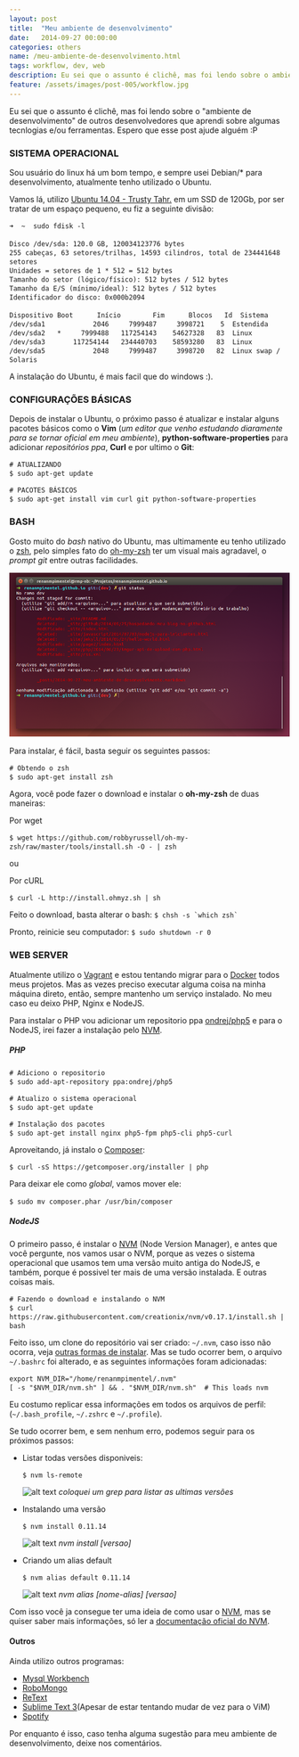 ```yaml
---
layout: post
title:  "Meu ambiente de desenvolvimento"
date:   2014-09-27 00:00:00
categories: others
name: /meu-ambiente-de-desenvolvimento.html
tags: workflow, dev, web
description: Eu sei que o assunto é clichê, mas foi lendo sobre o ambiente de desenvolvimento de outros desenvolvedores que aprendi sobre algumas tecnlogias e/ou ferramentas. Espero que esse post ajude alguém :P
feature: /assets/images/post-005/workflow.jpg
---
```


Eu sei que o assunto é clichê, mas foi lendo sobre o "ambiente de desenvolvimento" de outros desenvolvedores que aprendi sobre algumas tecnlogias e/ou ferramentas. Espero que esse post ajude alguém :P


### SISTEMA OPERACIONAL

Sou usuário do linux há um bom tempo, e sempre usei Debian/* para desenvolvimento, atualmente tenho utilizado o Ubuntu.

Vamos lá, utilizo [Ubuntu 14.04 - Trusty Tahr.] em um SSD de 120Gb, por ser tratar de um espaço pequeno, eu fiz a seguinte divisão: 

```
➜  ~  sudo fdisk -l

Disco /dev/sda: 120.0 GB, 120034123776 bytes
255 cabeças, 63 setores/trilhas, 14593 cilindros, total de 234441648 setores
Unidades = setores de 1 * 512 = 512 bytes
Tamanho do setor (lógico/físico): 512 bytes / 512 bytes
Tamanho da E/S (mínimo/ideal): 512 bytes / 512 bytes
Identificador do disco: 0x000b2094

Dispositivo Boot      Início        Fim      Blocos   Id  Sistema
/dev/sda1            2046     7999487     3998721    5  Estendida
/dev/sda2   *     7999488   117254143    54627328   83  Linux
/dev/sda3       117254144   234440703    58593280   83  Linux
/dev/sda5            2048     7999487     3998720   82  Linux swap / Solaris
```

A instalação do Ubuntu, é mais facil que do windows :).


### CONFIGURAÇÕES BÁSICAS

Depois de instalar o Ubuntu, o próximo passo é atualizar e instalar alguns pacotes básicos como o __Vim__ (_um editor que venho estudando diaramente para se tornar oficial em meu ambiente_), __python-software-properties__ para adicionar _repositórios ppa_, __Curl__ e por ultimo o __Git__:


```
# ATUALIZANDO
$ sudo apt-get update
```

```
# PACOTES BÁSICOS
$ sudo apt-get install vim curl git python-software-properties
```


### BASH
Gosto muito do _bash_ nativo do Ubuntu, mas ultimamente eu tenho utilizado o [zsh], pelo simples fato do [oh-my-zsh] ter um visual mais agradavel, o _prompt git_ entre outras facilidades.

![alt text](/assets/images/post-005/oh-my-zsh.png "")

Para instalar, é fácil, basta seguir os seguintes passos:

```
# Obtendo o zsh
$ sudo apt-get install zsh
```

Agora, você pode fazer o download e instalar o __oh-my-zsh__ de duas maneiras:

Por wget

```
$ wget https://github.com/robbyrussell/oh-my-zsh/raw/master/tools/install.sh -O - | zsh
```

ou

Por cURL

```
$ curl -L http://install.ohmyz.sh | sh
```

Feito o download, basta alterar o bash: ``` $ chsh -s `which zsh` ```

Pronto, reinicie seu computador: ``` $ sudo shutdown -r 0 ```


### WEB SERVER

Atualmente utilizo o [Vagrant] e estou tentando migrar para o [Docker] todos meus projetos. Mas as vezes preciso executar alguma coisa na minha máquina direto, então, sempre mantenho um serviço instalado. No meu caso eu deixo PHP, Nginx e NodeJS.

Para instalar o PHP vou adicionar um repositorio ppa [ondrej/php5] e para o NodeJS, irei fazer a instalação pelo [NVM].

##### PHP
```
# Adiciono o repositorio
$ sudo add-apt-repository ppa:ondrej/php5
```

```
# Atualizo o sistema operacional
$ sudo apt-get update
```

```
# Instalação dos pacotes
$ sudo apt-get install nginx php5-fpm php5-cli php5-curl
```

Aproveitando, já instalo o [Composer]:

```
$ curl -sS https://getcomposer.org/installer | php
```

Para deixar ele como _global_, vamos mover ele: 

```$ sudo mv composer.phar /usr/bin/composer```

##### NodeJS

O primeiro passo, é instalar o [NVM] (Node Version Manager), e antes que você pergunte, nos vamos usar o NVM, porque as vezes o sistema operacional que usamos tem uma versão muito antiga do NodeJS, e também, porque é possivel ter mais de uma versão instalada. E outras coisas mais.

```
# Fazendo o download e instalando o NVM
$ curl https://raw.githubusercontent.com/creationix/nvm/v0.17.1/install.sh | bash 
```

Feito isso, um clone do repositório vai ser criado: ``` ~/.nvm ```, caso isso não ocorra, veja [outras formas de instalar]. Mas se tudo ocorrer bem, o arquivo ```~/.bashrc``` foi alterado, e as seguintes informações foram adicionadas:

```
export NVM_DIR="/home/renanmpimentel/.nvm"
[ -s "$NVM_DIR/nvm.sh" ] && . "$NVM_DIR/nvm.sh"  # This loads nvm
```

Eu costumo replicar essa informações em todos os arquivos de perfil: (```~/.bash_profile```, ```~/.zshrc``` e ```~/.profile```).

Se tudo ocorrer bem, e sem nenhum erro, podemos seguir para os próximos passos:

* Listar todas versões disponiveis:

    ```
    $ nvm ls-remote
    ```
    ![alt text](/assets/images/post-005/nvm_ls-remote.png "")
    _coloquei um grep para listar as ultimas versões_

* Instalando uma versão
    
    ```
    $ nvm install 0.11.14
    ```
    ![alt text](/assets/images/post-005/nvm-install.png "")
    _nvm install [versao]_

* Criando um alias default

    ```
    $ nvm alias default 0.11.14
    ```
    ![alt text](/assets/images/post-005/nvm-alias-dafault.png "")
    _nvm alias [nome-alias] [versao]_


Com isso você ja consegue ter uma ideia de como usar o [NVM], mas se quiser saber mais informações, só ler a [documentação oficial do NVM].

#### Outros

Ainda utilizo outros programas:

* [Mysql Workbench]
* [RoboMongo]
* [ReText]
* [Sublime Text 3](Apesar de estar tentando mudar de vez para o ViM)
* [Spotify]


Por enquanto é isso, caso tenha alguma sugestão para meu ambiente de desenvolvimento, deixe nos comentários.


[Ubuntu 14.04 - Trusty Tahr.]: http://releases.ubuntu.com/14.04/
[zsh]: http://www.zsh.org/
[oh-my-zsh]: https://github.com/robbyrussell/oh-my-zsh
[temas personalizados]: https://github.com/robbyrussell/oh-my-zsh/wiki/themeshttps://github.com/robbyrussell/oh-my-zsh/wiki/themes
[Vagrant]: https://www.vagrantup.com/
[Docker]: https://www.docker.com/
[ondrej/php5]: https://launchpad.net/~ondrej/+archive/php5
[NVM]: https://github.com/creationix/nvm
[Composer]: https://getcomposer.org/
[outras formas de instalar]: https://github.com/creationix/nvm#install-script
[documentação oficial do NVM]: https://github.com/creationix/nvm#usage
[Mysql Workbench]: http://www.mysql.com/products/workbench/
[RoboMongo]: http://robomongo.org/
[ReText]: http://sourceforge.net/projects/retext/
[Sublime Text 3]: http://www.sublimetext.com/3
[Spotify]: https://www.spotify.com/
